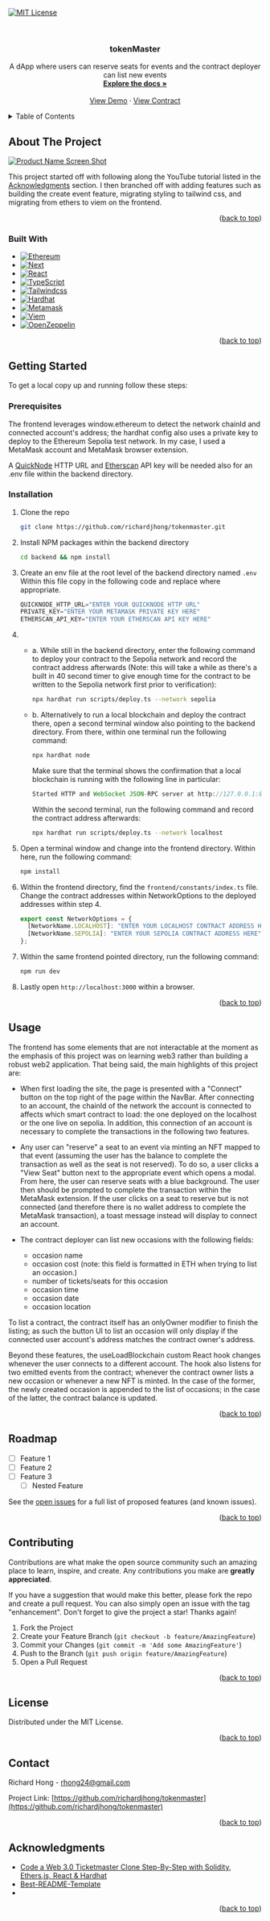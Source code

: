 <a name="readme-top"></a>

<!-- PROJECT SHIELDS -->

[![MIT License][license-shield]][license-url]

<!-- PROJECT LOGO -->
<br />
<div align="center">

<h3 align="center">tokenMaster</h3>

  <p align="center">
    A dApp where users can reserve seats for events and the contract deployer can list new events
    <br />
    <a href="https://github.com/richardjhong/tokenmaster"><strong>Explore the docs »</strong></a>
    <br />
    <br />
    <a href="https://tokenmaster-blockchain.vercel.app/">View Demo</a>
    ·
    <a href="https://sepolia.etherscan.io/address/0x9F3C98fAc3410156ce5F62C8ceDBb84d3F6BB405">View Contract</a>
  </p>
</div>

<!-- TABLE OF CONTENTS -->
<details>
  <summary>Table of Contents</summary>
  <ol>
    <li>
      <a href="#about-the-project">About The Project</a>
      <ul>
        <li><a href="#built-with">Built With</a></li>
      </ul>
    </li>
    <li>
      <a href="#getting-started">Getting Started</a>
      <ul>
        <li><a href="#prerequisites">Prerequisites</a></li>
        <li><a href="#installation">Installation</a></li>
      </ul>
    </li>
    <li><a href="#usage">Usage</a></li>
    <li><a href="#roadmap">Roadmap</a></li>
    <li><a href="#contributing">Contributing</a></li>
    <li><a href="#license">License</a></li>
    <li><a href="#contact">Contact</a></li>
    <li><a href="#acknowledgments">Acknowledgments</a></li>
  </ol>
</details>

<!-- ABOUT THE PROJECT -->

## About The Project

[![Product Name Screen Shot][product-screenshot]]()

This project started off with following along the YouTube tutorial listed in the <a href="#acknowledgments">Acknowledgments</a> section. I then branched off with adding features such as building the create event feature, migrating styling to tailwind css, and migrating from ethers to viem on the frontend. 

<p align="right">(<a href="#readme-top">back to top</a>)</p>

### Built With

- [![Ethereum][Ethereum]][Ethereum-url]
- [![Next][Next.js]][Next-url]
- [![React][React.js]][React-url]
- [![TypeScript][TypeScript.js]][TypeScript-url]
- [![Tailwindcss][Tailwindcss]][Tailwindcss-url]
- [![Hardhat][Hardhat.js]][Hardhat-url]
- [![Metamask][Metamask.js]][Metamask-url]
- [![Viem][Viem.sh]][Viem-url]
- [![OpenZeppelin][OpenZeppelin]][OpenZeppelin-url]

<p align="right">(<a href="#readme-top">back to top</a>)</p>

<!-- GETTING STARTED -->

## Getting Started

To get a local copy up and running follow these steps:

### Prerequisites

The frontend leverages window.ethereum to detect the network chainId and connected account's address; the hardhat config also uses a private key to deploy to the Ethereum Sepolia test network. In my case, I used a MetaMask account and MetaMask browser extension. 

A [QuickNode](https://www.quicknode.com/) HTTP URL and [Etherscan](https://etherscan.io/) API key will be needed also for an .env file within the backend directory.

### Installation

1. Clone the repo
   ```sh
   git clone https://github.com/richardjhong/tokenmaster.git
   ```
2. Install NPM packages within the backend directory
   ```sh
   cd backend && npm install
   ```
3. Create an env file at the root level of the backend directory named `.env`
   Within this file copy in the following code and replace where appropriate.

   ```js
   QUICKNODE_HTTP_URL="ENTER YOUR QUICKNODE HTTP URL"
   PRIVATE_KEY="ENTER YOUR METAMASK PRIVATE KEY HERE"
   ETHERSCAN_API_KEY="ENTER YOUR ETHERSCAN API KEY HERE"
   ```

4. * a. While still in the backend directory, enter the following command to deploy your contract to the Sepolia network and record the contract address afterwards (Note: this will take a while as there's a built in 40 second timer to give enough time for the contract to be written to the Sepolia network first prior to verification):

      ```sh
      npx hardhat run scripts/deploy.ts --network sepolia
      ```
   * b. Alternatively to run a local blockchain and deploy the contract there, open a second terminal window also pointing to the backend directory. From there, within one terminal run the following command:
      ```sh
      npx hardhat node
      ```
      Make sure that the terminal shows the confirmation that a local blockchain is running with the following line in particular:

      ```js
      Started HTTP and WebSocket JSON-RPC server at http://127.0.0.1:8545/
      ```
      
      Within the second terminal, run the following command and record the contract address afterwards: 
      ```sh
      npx hardhat run scripts/deploy.ts --network localhost
      ```
  
5. Open a terminal window and change into the frontend directory. Within here, run the following command:
    ```sh
    npm install
    ```

6. Within the frontend directory, find the `frontend/constants/index.ts` file. Change the contract addresses within NetworkOptions to the deployed addresses within step 4. 
    ```js
    export const NetworkOptions = {
      [NetworkName.LOCALHOST]: "ENTER YOUR LOCALHOST CONTRACT ADDRESS HERE",
      [NetworkName.SEPOLIA]: "ENTER YOUR SEPOLIA CONTRACT ADDRESS HERE",
    };
    ```

7. Within the same frontend pointed directory, run the following command:
    ```sh
    npm run dev
    ```

8. Lastly open `http://localhost:3000` within a browser.

<p align="right">(<a href="#readme-top">back to top</a>)</p>

<!-- USAGE EXAMPLES -->

## Usage

The frontend has some elements that are not interactable at the moment as the emphasis of this project was on learning web3 rather than building a robust web2 application. That being said, the main highlights of this project are:

* When first loading the site, the page is presented with a "Connect" button on the top right of the page within the NavBar. After connecting to an account, the chainId of the network the account is connected to affects which smart contract to load: the one deployed on the localhost or the one live on sepolia. In addition, this connection of an account is necessary to complete the transactions in the following two features.

* Any user can "reserve" a seat to an event via minting an NFT mapped to that event (assuming the user has the balance to complete the transaction as well as the seat is not reserved). To do so, a user clicks a "View Seat" button next to the appropriate event which opens a modal. From here, the user can reserve seats with a blue background. The user then should be prompted to complete the transaction within the MetaMask extension. If the user clicks on a seat to reserve but is not connected (and therefore there is no wallet address to complete the MetaMask transaction), a toast message instead will display to connect an account.

* The contract deployer can list new occasions with the following fields:
  - occasion name
  - occasion cost (note: this field is formatted in ETH when trying to list an occasion.)
  - number of tickets/seats for this occasion
  - occasion time
  - occasion date
  - occasion location

To list a contract, the contract itself has an onlyOwner modifier to finish the listing; as such the button UI to list an occasion will only display if the connected user account's address matches the contract owner's address. 

Beyond these features, the useLoadBlockchain custom React hook changes whenever the user connects to a different account. The hook also listens for two emitted events from the contract; whenever the contract owner lists a new occasion or whenever a new NFT is minted. In the case of the former, the newly created occasion is appended to the list of occasions; in the case of the latter, the contract balance is updated. 

<p align="right">(<a href="#readme-top">back to top</a>)</p>

<!-- ROADMAP -->

## Roadmap

- [ ] Feature 1
- [ ] Feature 2
- [ ] Feature 3
  - [ ] Nested Feature

See the [open issues](https://github.com/richardjhong/tokenmaster/issues) for a full list of proposed features (and known issues).

<p align="right">(<a href="#readme-top">back to top</a>)</p>

<!-- CONTRIBUTING -->

## Contributing

Contributions are what make the open source community such an amazing place to learn, inspire, and create. Any contributions you make are **greatly appreciated**.

If you have a suggestion that would make this better, please fork the repo and create a pull request. You can also simply open an issue with the tag "enhancement".
Don't forget to give the project a star! Thanks again!

1. Fork the Project
2. Create your Feature Branch (`git checkout -b feature/AmazingFeature`)
3. Commit your Changes (`git commit -m 'Add some AmazingFeature'`)
4. Push to the Branch (`git push origin feature/AmazingFeature`)
5. Open a Pull Request

<p align="right">(<a href="#readme-top">back to top</a>)</p>

<!-- LICENSE -->

## License

Distributed under the MIT License.

<p align="right">(<a href="#readme-top">back to top</a>)</p>

<!-- CONTACT -->

## Contact

Richard Hong - rhong24@gmail.com

Project Link: [https://github.com/richardjhong/tokenmaster](https://github.com/richardjhong/tokenmaster)

<p align="right">(<a href="#readme-top">back to top</a>)</p>

<!-- ACKNOWLEDGMENTS -->

## Acknowledgments

- [Code a Web 3.0 Ticketmaster Clone Step-By-Step with Solidity, Ethers.js, React & Hardhat](https://www.youtube.com/watch?v=_H9Qppf13GI&ab_channel=DappUniversity)
- [Best-README-Template](https://github.com/othneildrew/Best-README-Template)
- []()

<p align="right">(<a href="#readme-top">back to top</a>)</p>

<!-- MARKDOWN LINKS & IMAGES -->

[contributors-shield]: https://img.shields.io/github/contributors/richardjhong/tokenmaster.svg?style=for-the-badge
[contributors-url]: https://github.com/richardjhong/tokenmaster/graphs/contributors
[forks-shield]: https://img.shields.io/github/forks/richardjhong/tokenmaster.svg?style=for-the-badge
[forks-url]: https://github.com/richardjhong/tokenmaster/network/members
[stars-shield]: https://img.shields.io/github/stars/richardjhong/tokenmaster.svg?style=for-the-badge
[stars-url]: https://github.com/richardjhong/tokenmaster/stargazers
[issues-shield]: https://img.shields.io/github/issues/richardjhong/tokenmaster.svg?style=for-the-badge
[issues-url]: https://github.com/richardjhong/tokenmaster/issues
[license-shield]: https://img.shields.io/badge/License-MIT-yellow.svg
[license-url]: https://opensource.org/licenses/MIT
[linkedin-shield]: https://img.shields.io/badge/-LinkedIn-black.svg?style=for-the-badge&logo=linkedin&colorB=555
[linkedin-url]: https://linkedin.com/in/linkedin_username
[product-screenshot]: ./assets/event_page.png
[Next.js]: https://img.shields.io/badge/next.js-000000?style=for-the-badge&logo=nextdotjs&logoColor=white
[Next-url]: https://nextjs.org/
[React.js]: https://img.shields.io/badge/React-20232A?style=for-the-badge&logo=react&logoColor=61DAFB
[React-url]: https://reactjs.org/
[Ethereum]: https://img.shields.io/badge/ethereum-%23222222?style=for-the-badge&logo=ethereum
[Ethereum-url]: https://ethereum.org/en/
[Hardhat.js]: https://img.shields.io/badge/hardhat-js
[Hardhat-url]: https://hardhat.org/
[Metamask.js]: https://img.shields.io/badge/metamask-orange
[Metamask-url]: https://metamask.io/
[TypeScript.js]: https://img.shields.io/badge/TypeScript-blue?style=for-the-badge&logo=typescript&logoColor=white
[TypeScript-url]: https://www.typescriptlang.org/
[Tailwindcss]: https://img.shields.io/badge/tailwindcss-white?style=for-the-badge&logo=tailwindcss&logoColor=39BDF8&color=0B1120
[Tailwindcss-url]: https://tailwindcss.com/
[Viem.sh]: https://img.shields.io/badge/viem-sh?color=1E1E20
[Viem-url]: https://viem.sh/
[OpenZeppelin]: https://img.shields.io/badge/OpenZeppelin-white
[OpenZeppelin-url]: https://www.openzeppelin.com/
